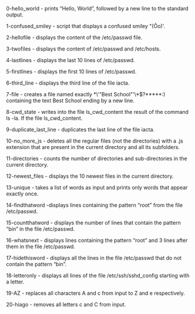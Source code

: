 0-hello_world -  prints “Hello, World”, followed by a new line to the standard output.

1-confused_smiley -  script that displays a confused smiley "(Ôo)'.

2-hellofile - displays the content of the /etc/passwd file.

3-twofiles - displays the content of /etc/passwd and /etc/hosts.

4-lastlines - displays the last 10 lines of /etc/passwd.

5-firstlines - displays the first 10 lines of /etc/passwd.

6-third_line - displays the third line of the file iacta.

7-file - creates a file named exactly \*\\'"Best School"\'\\*$\?\*\*\*\*\*:) containing the text Best School ending by a new line.

8-cwd_state - writes into the file ls_cwd_content the result of the command ls -la. If the file ls_cwd_content.

9-duplicate_last_line - duplicates the last line of the file iacta. 

10-no_more_js - deletes all the regular files (not the directories) with a .js extension that are present in the current directory and all its subfolders.

11-directories - counts the number of directories and sub-directories in the current directory.

12-newest_files - displays the 10 newest files in the current directory.

13-unique - takes a list of words as input and prints only words that appear exactly once.

14-findthatword -displays lines containing the pattern “root” from the file /etc/passwd.

15-countthatword - displays the number of lines that contain the pattern “bin” in the file /etc/passwd.

16-whatsnext - displays lines containing the pattern “root” and 3 lines after them in the file /etc/passwd.

17-hidethisword - displays all the lines in the file /etc/passwd that do not contain the pattern “bin”.

18-letteronly - displays  all lines of the file /etc/ssh/sshd_config starting with a letter.

19-AZ - replaces all characters A and c from input to Z and e respectively.

20-hiago - removes all letters c and C from input.


